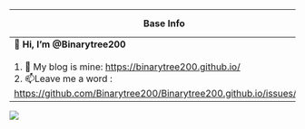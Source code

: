 <!---
- 👋 Hi, I’m @Binarytree200
- 👀 I’m interested in ...
- 🌱 I’m currently learning ...
- 💞️ I’m looking to collaborate on ...
- 📫 How to reach me ...


Binarytree200/Binarytree200 is a ✨ special ✨ repository because its `README.md` (this file) appears on your GitHub profile.
You can click the Preview link to take a look at your changes.
--->

|Base Info|Dashboard Data|
|----------------------------------------------------------------------|----------------------------------------------------------------------|
| __👋 Hi, I’m @Binarytree200__<br/><br/>1. 📃 My blog is mine: https://binarytree200.github.io/<br/>2. 📫Leave me a word : https://github.com/Binarytree200/Binarytree200.github.io/issues/new| [![Anurag's GitHub stats](https://github-readme-stats.vercel.app/api?username=Binarytree200&count_private=true&show_icons=true)](https://github.com/anuraghazra/github-readme-stats) |

<!-- |Mini Program for Discount|Public Account aim at Frontend|Make Friend with Me by Wechat|
|-------------------------|------------------------------|-----------------------------|
|<p align="center"><img src="./qr.jpg" width="258px" height="258px"/></p>|<p align="center"><img src="./public_qr.jpg" width="258px" height="258px"/></p>|<p align="center"><img src="./wechat_account.jpeg" width="258px" height="258px"/></p>| -->

<!---
[![Top Langs](https://github-readme-stats.vercel.app/api/top-langs/?username=Binarytree200&layout=compact&hide=javascript,html,css)](https://github.com/anuraghazra/github-readme-stats)

--->
<a href="https://github.com/Binarytree200/CeyeApiTools">
  <img align="center" src="https://github-readme-stats.vercel.app/api/pin/?username=Binarytree200&repo=CeyeApiTools" />
</a>
